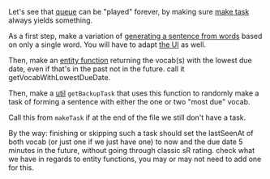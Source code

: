 Let's see that [queue](src/pages/queue/PageQueue.vue) can be "played" forever, by making sure [make task](src/pages/queue/lesson-generator/makeTask.ts) always yields something.

As a first step, make a variation of [generating a sentence from words](src/pages/queue/lesson-generator/task-generator/generateVocabFormSentence.ts) based on only a single word. You will have to adapt [the UI](src/tasks/task-vocab-form-sentence/TaskVocabFormSentence.vue) as well.

Then, make an [entity function](src/entities/vocab/VocabRepoContract.ts) returning the vocab(s) with the lowest due date, even if that's in the past not in the future. call it getVocabWithLowestDueDate.

Then, make a [util](src/pages/queue/lesson-generator/utils) `getBackupTask` that uses this function to randomly make a task of forming a sentence with either the one or two "most due" vocab.

Call this from `makeTask` if at the end of the file we still don't have a task.

By the way: finishing or skipping such a task should set the lastSeenAt of both vocab (or just one if we just have one) to now and the due date 5 minutes in the future, without going through classic sR rating. check what we have in regards to entity functions, you may or may not need to add one for this.